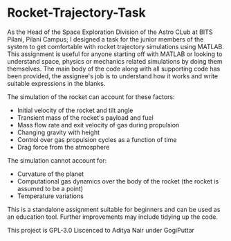 # Rocket-Trajectory-Task
As the Head of the Space Exploration Division of the Astro CLub at BITS Pilani, Pilani Campus; I designed a task for the junior members of the system to get comfortable with rocket trajectory simulations using MATLAB. This assignment is useful for anyone starting off with MATLAB or looking to understand space, physics or mechanics related simulations by doing them themselves. The main body of the code along with all supporting code has been provided, the assignee's job is to understand how it works and write suitable expressions in the blanks. 

The simulation of the rocket can account for these factors:
* Initial velocity of the rocket and tilt angle
* Transient mass of the rocket's payload and fuel
* Mass flow rate and exit velocity of gas during propulsion
* Changing gravity with height
* Control over gas propulsion cycles as a function of time
* Drag force from the atmosphere

The simulation cannot account for:
* Curvature of the planet 
* Computational gas dynamics over the body of the rocket (the rocket is assumed to be a point)
* Temperature variations

This is a standalone assignment suitable for beginners and can be used as an education tool. Further improvements may include tidying up the code.

This project is GPL-3.0 Liscenced to Aditya Nair under GogiPuttar
